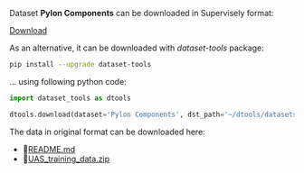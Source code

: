 Dataset **Pylon Components** can be downloaded in Supervisely format:

 [Download](https://assets.supervisely.com/supervisely-supervisely-assets-public/teams_storage/j/Z/aJ/t4cRL52eoP8nviF9AI5IsP2i88KOeG8kyyUQbDdILupYJ4mZfvkCbVBw2Q7JtgK3pYlRtUFJvFNB3Gc2uz7q8jujn232GYS7YgE9rtx86j69quXUYT9M2GysytIK.tar)

As an alternative, it can be downloaded with *dataset-tools* package:
``` bash
pip install --upgrade dataset-tools
```

... using following python code:
``` python
import dataset_tools as dtools

dtools.download(dataset='Pylon Components', dst_path='~/dtools/datasets/Pylon Components.tar')
```
The data in original format can be downloaded here:

- 🔗[README.md](https://zenodo.org/record/4573988/files/README.md?download=1)
- 🔗[UAS_training_data.zip](https://zenodo.org/record/4573988/files/UAS_training_data.zip?download=1)
